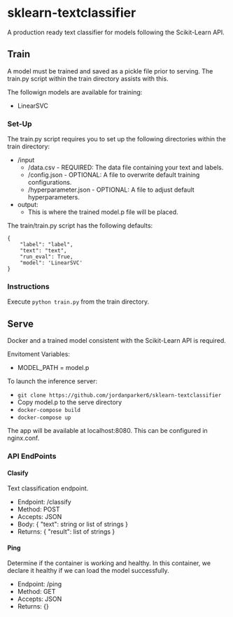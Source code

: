 # sklearn-textclassifier
A production ready text classifier for models following the Scikit-Learn API.

## Train

A model must be trained and saved as a pickle file prior to serving. The train.py script within the train directory assists with this.

The followign models are available for training:
 - LinearSVC

### Set-Up

The train.py script requires you to set up the following directories within the train directory:
- /input
    - /data.csv - REQUIRED: The data file containing your text and labels.
    - /config.json - OPTIONAL: A file to overwrite default training configurations.
    - /hyperparameter.json - OPTIONAL: A file to adjust default hyperparameters.
- output:
    - This is where the trained model.p file will be placed.

The train/train.py script has the following defaults:

```
{
    "label": "label",
    "text": "text",
    "run_eval": True,
    "model": 'LinearSVC'
}
```

### Instructions

Execute ```python train.py``` from the train directory.

## Serve

Docker and a trained model consistent with the Scikit-Learn API is required.

Envitoment Variables:
- MODEL_PATH = model.p

To launch the inference server:
 - ```git clone https://github.com/jordanparker6/sklearn-textclassifier```
 - Copy model.p to the serve directory
 - ```docker-compose build```
 - ```docker-compose up```

The app will be available at localhost:8080. This can be configured in nginx.conf.

### API EndPoints

#### Clasify

Text classification endpoint.

- Endpoint: /classify
- Method: POST
- Accepts: JSON
- Body: {
    "text": string or list of strings
}
- Returns: {
    "result": list of strings
}

#### Ping

Determine if the container is working and healthy. In this container, we declare it healthy if we can load the model successfully.

- Endpoint: /ping
- Method: GET
- Accepts: JSON
- Returns: {}

